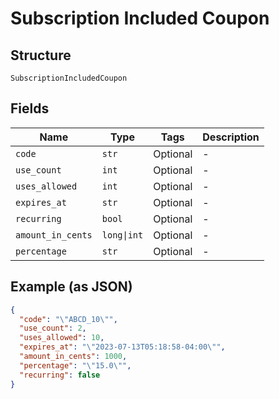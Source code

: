 
# Subscription Included Coupon

## Structure

`SubscriptionIncludedCoupon`

## Fields

| Name | Type | Tags | Description |
|  --- | --- | --- | --- |
| `code` | `str` | Optional | - |
| `use_count` | `int` | Optional | - |
| `uses_allowed` | `int` | Optional | - |
| `expires_at` | `str` | Optional | - |
| `recurring` | `bool` | Optional | - |
| `amount_in_cents` | `long\|int` | Optional | - |
| `percentage` | `str` | Optional | - |

## Example (as JSON)

```json
{
  "code": "\"ABCD_10\"",
  "use_count": 2,
  "uses_allowed": 10,
  "expires_at": "\"2023-07-13T05:18:58-04:00\"",
  "amount_in_cents": 1000,
  "percentage": "\"15.0\"",
  "recurring": false
}
```

